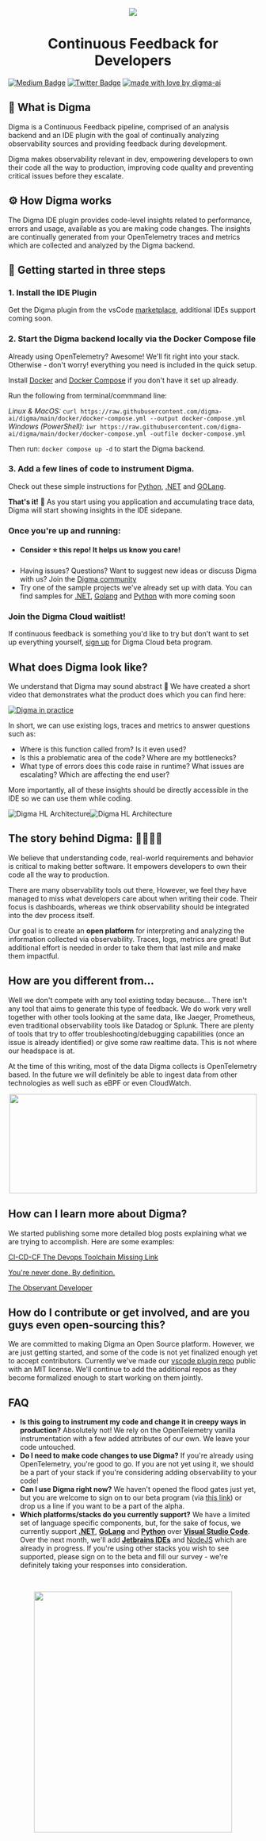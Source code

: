 <p align="center">
<img src="/images/bg.jpg" >
</p>
<h1 align="center">
 Continuous Feedback for Developers
</h1>

<!-- Place this tag in your head or just before your close body tag. -->
[![Medium Badge](https://img.shields.io/badge/Blog-black?style=flat&logo=medium&logoColor=white&link=https://medium.com/@roni-dover)](https://medium.com/@roni-dover)
[![Twitter Badge](https://badgen.net/badge/icon/twitter?icon=twitter&label)](https://twitter.com/doppleware)
[![made with love by digma-ai](https://img.shields.io/badge/made%20with%20%E2%99%A5%20by-digma-ff1414.svg?style=flat-square)](https://github.com/digma-ai)

## :raised_eyebrow:	What is Digma

Digma is a Continuous Feedback pipeline, comprised of an analysis backend and an IDE plugin with the goal of continually analyzing observability sources and providing feedback during development. 

Digma makes observability relevant in dev, empowering developers to own their code all the way to production, improving code quality and preventing critical issues before they escalate. 

## :gear: How Digma works

The Digma IDE plugin provides code-level insights related to performance, errors and usage, available as you are making code changes. The insights are continually generated from your OpenTelemetry traces and metrics which are collected and analyzed by the Digma backend. 

## 🚀 Getting started in three steps


### 1. Install the IDE Plugin
Get the Digma plugin from the vsCode [marketplace](https://marketplace.visualstudio.com/items?itemName=digma.digma), additional IDEs support coming soon.

### 2. Start the Digma backend locally via the Docker Compose file
Already using OpenTelemetry? Awesome! We'll fit right into your stack. Otherwise - don't worry! everything you need is included in the quick setup.

Install [Docker](https://docs.docker.com/get-docker/) and [Docker Compose](https://docs.docker.com/compose/install/) if you don't have it set up already.

Run the following from terminal/commmand line:

_Linux & MacOS:_ `curl https://raw.githubusercontent.com/digma-ai/digma/main/docker/docker-compose.yml --output docker-compose.yml`  
_Windows (PowerShell):_ `iwr https://raw.githubusercontent.com/digma-ai/digma/main/docker/docker-compose.yml -outfile docker-compose.yml`

Then run: `docker compose up -d` to start the Digma backend.

### 3. Add a few lines of code to instrument Digma.

Check out these simple instructions for [Python](https://github.com/digma-ai/opentelemetry-instrumentation-digma), [.NET](https://github.com/digma-ai/OpenTelemetry.Instrumentation.Digma) and [GOLang](https://github.com/digma-ai/otel-go-instrumentation).

**That's it!**  :tada:  As you start using you application and accumulating trace data, Digma will start showing insights in the IDE sidepane.

### Once you're up and running:
* #### Consider :star: this repo! It helps us know you care!
* Having issues? Questions? Want to suggest new ideas or discuss Digma with us? Join the [Digma community](https://community.digma.ai)
* Try one of the sample projects we've already set up with data. You can find samples for [.NET](https://github.com/digma-ai/otel-sample-application-dotnet), [Golang](https://github.com/digma-ai/otel-sample-application-go) and [Python](https://github.com/doppleware/gringotts-vault-api) with more coming soon

### Join the Digma Cloud waitlist! 
If continuous feedback is something you'd like to try but don't want to set up everything yourself, [sign up](https://www.digma.ai/) for Digma Cloud beta program. 

## What does Digma look like?

We understand that Digma may sound abstract :art: 
We have created a short video that demonstrates what the product does which you can find here:

<p align="center">

[![Digma in practice](/images/video-s.png)](https://youtu.be/oXSpZ4Jrya8 "Digma in Practice")

</p>

In short, we can use existing logs, traces and metrics to answer questions such as:

* Where is this function called from? Is it even used?
* Is this a problematic area of the code? Where are my bottlenecks? 
* What type of errors does this code raise in runtime? What issues are escalating? Which are affecting the end user?

More importantly, all of these insights should be directly accessible in the IDE so we can use them while coding. 

![Digma HL Architecture](/images/architecture_light.png#gh-light-mode-only)![Digma HL Architecture](/images/architecture_dark.png#gh-dark-mode-only)

## The story behind Digma: :man_technologist::woman_technologist:

We believe that understanding code, real-world requirements and behavior is critical to making better software. It empowers developers to own their code all the way to production. 

There are many observability tools out there, However, we feel they have managed to miss what developers care about when writing their code. Their focus is dashboards, whereas we think observability should be integrated into the dev process itself. 

Our goal is to create an **open platform** for interpreting and analyzing the information collected via observability. Traces, logs, metrics are great! But additional effort is needed in order to take them that last mile and make them impactful.


## How are you different from...

Well we don't compete with any tool existing today because... There isn't any tool that aims to generate this type of feedback. We do work very well together with other tools looking at the same data, like Jaeger, Prometheus, even traditional observability tools like Datadog or Splunk. There are plenty of tools that try to offer troubleshooting/debugging capabilities (once an issue is already identified) or give some raw realtime data. This is not where our headspace is at.

At the time of this writing, most of the data Digma collects is OpenTelemetry based. In the future we will definitely be able to ingest data from other technologies as well such as eBPF or even CloudWatch.

<p align="center">
<img src="/images/digmaloveotel.png" width="500" height="200">
</p>

## How can I learn more about Digma?

We started publishing some more detailed blog posts explaining what we are trying to accomplish. Here are some examples:

[CI-CD-CF The Devops Toolchain Missing Link](https://levelup.gitconnected.com/ci-cd-cf-the-devops-toolchains-missing-link-b5c88caf6282)

[You're never done. By definition.](https://betterprogramming.pub/youre-never-done-by-definition-c04ac77c616b)

[The Observant Developer](https://betterprogramming.pub/the-observant-developer-part-1-1939d53fd5a4)


## How do I contribute or get involved, and are you guys even open-sourcing this?

We are committed to making Digma an Open Source platform. However, we are just getting started, and some of the code is not yet finalized enough yet to accept contributors. Currently we've made our [vscode plugin repo](https://github.com/digma-ai/digma-vscode-plugin)
public with an MIT license. We'll continue to add the additional repos as they become formalized enough to start working on them jointly.

## FAQ

* **Is this going to instrument my code and change it in creepy ways in production?** Absolutely not! We rely on the OpenTelemetry vanilla instrumentation with a few added attributes of our own. We leave your code untouched.
* **Do I need to make code changes to use Digma?** If you're already using OpenTelemetry, you're good to go. If you are not yet using it, we should be a part of your stack if you're considering adding observability to your code!
* **Can I use Digma right now?** We haven't opened the flood gates just yet, but you are welcome to sign on to our beta program (via [this link](https://wwww.digma.ai)) or drop us a line if you want to be a part of the alpha.
* **Which platforms/stacks do you currently support?** We have a limited set of language specific components, but, for the sake of focus, we currently support [**.NET**](https://dotnet.microsoft.com/en-us/), [**GoLang**](https://go.dev/) and [**Python**](https://www.python.org/) over [**Visual Studio Code**](https://code.visualstudio.com/). Over the next month, we'll add [**Jetbrains IDEs**](https://www.jetbrains.com/) and [NodeJS](https://nodejs.org/en/) which are already in progress. If you're using other stacks you wish to see supported, please sign on to the beta and fill our survey - we're definitely taking your responses into consideration.

<br>

<p align="center">
<img src="/images/digma_logo_wingz.png" width="400" height="486">
</p>






